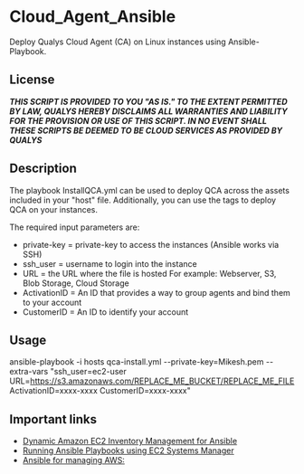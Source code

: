 # Cloud_Agent_Ansible
Deploy Qualys Cloud Agent (CA) on Linux instances using Ansible-Playbook.

## License
_**THIS SCRIPT IS PROVIDED TO YOU "AS IS."  TO THE EXTENT PERMITTED BY LAW, QUALYS HEREBY DISCLAIMS ALL WARRANTIES AND LIABILITY FOR THE PROVISION OR USE OF THIS SCRIPT.  IN NO EVENT SHALL THESE SCRIPTS BE DEEMED TO BE CLOUD SERVICES AS PROVIDED BY QUALYS**_

## Description
The playbook InstallQCA.yml can be used to deploy QCA across the assets included in your "host" file. Additionally, you can use the tags to deploy QCA on your instances.

The required input parameters are:

* private-key = private-key to access the instances (Ansible works via SSH)
* ssh_user = username to login into the instance
* URL = the URL where the file is hosted For example: Webserver, S3, Blob Storage, Cloud Storage
* ActivationID = An ID that provides a way to group agents and bind them to your account 
* CustomerID = An ID to identify your account

## Usage 
ansible-playbook -i hosts qca-install.yml --private-key=Mikesh.pem --extra-vars "ssh_user=ec2-user  URL=https://s3.amazonaws.com/REPLACE_ME_BUCKET/REPLACE_ME_FILE ActivationID=xxxx-xxxx CustomerID=xxxx-xxxx"

## Important links
* [Dynamic Amazon EC2 Inventory Management for Ansible](https://aws.amazon.com/blogs/apn/getting-started-with-ansible-and-dynamic-amazon-ec2-inventory-management/)
* [Running Ansible Playbooks using EC2 Systems Manager](https://aws.amazon.com/blogs/mt/running-ansible-playbooks-using-ec2-systems-manager-run-command-and-state-manager/)
* [Ansible for managing AWS:](https://docs.ansible.com/ansible/latest/scenario_guides/guide_aws.html)
